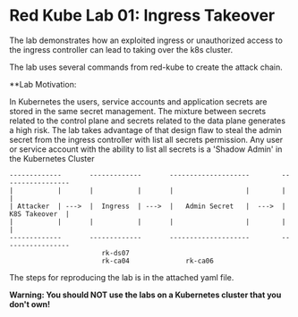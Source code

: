 Red Kube Lab 01: Ingress Takeover
==============================

The lab demonstrates how an exploited ingress or unauthorized access to the ingress controller can lead to taking over the k8s cluster.

The lab uses several commands from red-kube to create the attack chain.

**Lab Motivation:

In Kubernetes the users, service accounts and application secrets are stored in the same secret management.
The mixture between secrets related to the control plane and secrets related to the data plane generates a high risk.
The lab takes advantage of that design flaw to steal the admin secret from the ingress controller with list all secrets permission.
Any user or service account with the ability to list all secrets is a 'Shadow Admin' in the Kubernetes Cluster

```
-------------       -------------       --------------------        -----------------
|           |       |           |       |                  |        |               |
| Attacker  | --->  |  Ingress  | --->  |   Admin Secret   |  --->  | K8S Takeover  |
|           |       |           |       |                  |        |               |
-------------       -------------       --------------------        -----------------
                       rk-ds07
                       rk-ca04              rk-ca06
```

The steps for reproducing the lab is in the attached yaml file.

**Warning: You should NOT use the labs on a Kubernetes cluster that you don't own!**
